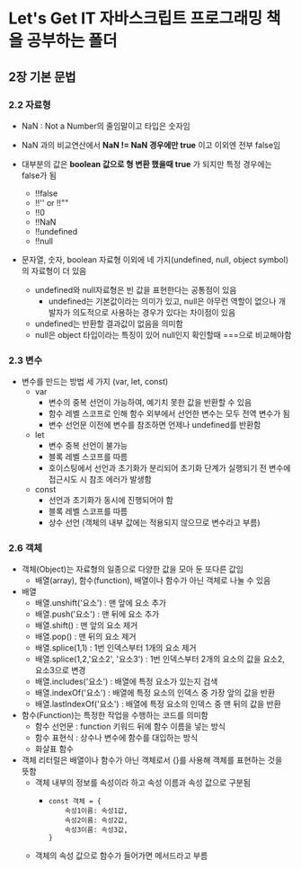 # Let's Get IT 자바스크립트 프로그래밍 책을 공부하는 폴더

## 2장 기본 문법
### 2.2 자료형
- NaN : Not a Number의 줄임말이고 타입은 숫자임

- NaN 과의 비교연산에서 **NaN != NaN 경우에만 true** 이고 이외엔 전부 false임

- 대부분의 값은 **boolean 값으로 형 변환 했을때 true** 가 되지만 특정 경우에는 false가 됨
  - !!false
  - !!'' or !!""
  - !!0
  - !!NaN
  - !!undefined
  - !!null

- 문자열, 숫자, boolean 자료형 이외에 네 가지(undefined, null, object symbol)의 자료형이 더 있음
  - undefined와 null자료형은 빈 값을 표현한다는 공통점이 있음
    - undefined는 기본값이라는 의미가 있고, null은 아무런 역할이 없으나 개발자가 의도적으로 사용하는 경우가 있다는 차이점이 있음
  - undefined는 반환할 결과값이 없음을 의미함
  - null은 object 타입이라는 특징이 있어 null인지 확인할때 ===으로 비교해야함

### 2.3 변수
- 변수를 만드는 방법 세 가지 (var, let, const)
  - var
    - 변수의 중복 선언이 가능하여, 예기치 못한 값을 반환할 수 있음
    - 함수 레벨 스코프로 인해 함수 외부에서 선언한 변수는 모두 전역 변수가 됨
    - 변수 선언문 이전에 변수를 참조하면 언제나 undefined를 반환함
  - let
    - 변수 중복 선언이 불가능
    - 블록 레벨 스코프를 따름
    - 호이스팅에서 선언과 초기화가 분리되어 초기화 단계가 실행되기 전 변수에 접근시도 시 참조 에러가 발생함
  - const
    - 선언과 초기화가 동시에 진행되어야 함
    - 블록 레벨 스코프를 따름
    - 상수 선언 (객체의 내부 값에는 적용되지 않으므로 변수라고 부름)

### 2.6 객체
- 객체(Object)는 자료형의 일종으로 다양한 값을 모아 둔 또다른 값임
  - 배열(array), 함수(function), 배열이나 함수가 아닌 객체로 나눌 수 있음
- 배열
  - 배열.unshift('요소') : 맨 앞에 요소 추가
  - 배열.push('요소') : 맨 뒤에 요소 추가
  - 배열.shift() : 맨 앞의 요소 제거
  - 배열.pop() : 맨 뒤의 요소 제거
  - 배열.splice(1,1) : 1번 인덱스부터 1개의 요소 제거
  - 배열.splice(1,2,'요소2', '요소3') : 1번 인덱스부터 2개의 요소의 값을 요소2, 요소3으로 변경
  - 배열.includes('요소') : 배열에 특정 요소가 있는지 검색
  - 배열.indexOf('요소') : 배열에 특정 요소의 인덱스 중 가장 앞의 값을 반환
  - 배열.lastIndexOf('요소') : 배열에 특정 요소의 인덱스 중 맨 뒤의 값을 반환
- 함수(Function)는 특정한 작업을 수행하는 코드를 의미함
  - 함수 선언문 : function 키워드 뒤에 함수 이름을 넣는 방식
  - 함수 표현식 : 상수나 변수에 함수를 대입하는 방식
  - 화살표 함수
- 객체 리터럴은 배열이나 함수가 아닌 객체로서 {}를 사용해 객체를 표현하는 것을 뜻함
  - 객체 내부의 정보를 속성이라 하고 속성 이름과 속성 값으로 구분됨
    - ```
      const 객체 = {
          속성1이름: 속성1값,
          속성2이름: 속성2값,
          속성3이름: 속성3값,
      }
      ```
  - 객체의 속성 값으로 함수가 들어가면 메서드라고 부름

